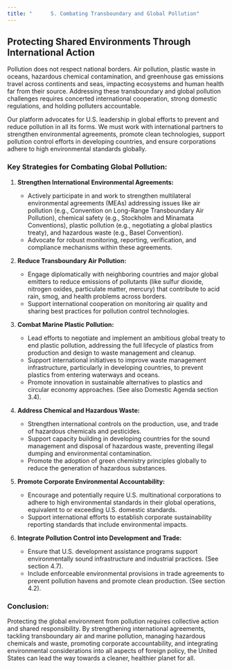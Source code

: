 ```yaml
---
title: "      5. Combating Transboundary and Global Pollution"
---
```


## Protecting Shared Environments Through International Action

Pollution does not respect national borders. Air pollution, plastic waste in oceans, hazardous chemical contamination, and greenhouse gas emissions travel across continents and seas, impacting ecosystems and human health far from their source. Addressing these transboundary and global pollution challenges requires concerted international cooperation, strong domestic regulations, and holding polluters accountable.

Our platform advocates for U.S. leadership in global efforts to prevent and reduce pollution in all its forms. We must work with international partners to strengthen environmental agreements, promote clean technologies, support pollution control efforts in developing countries, and ensure corporations adhere to high environmental standards globally.

### Key Strategies for Combating Global Pollution:

1.  **Strengthen International Environmental Agreements:**
    *   Actively participate in and work to strengthen multilateral environmental agreements (MEAs) addressing issues like air pollution (e.g., Convention on Long-Range Transboundary Air Pollution), chemical safety (e.g., Stockholm and Minamata Conventions), plastic pollution (e.g., negotiating a global plastics treaty), and hazardous waste (e.g., Basel Convention).
    *   Advocate for robust monitoring, reporting, verification, and compliance mechanisms within these agreements.

2.  **Reduce Transboundary Air Pollution:**
    *   Engage diplomatically with neighboring countries and major global emitters to reduce emissions of pollutants (like sulfur dioxide, nitrogen oxides, particulate matter, mercury) that contribute to acid rain, smog, and health problems across borders.
    *   Support international cooperation on monitoring air quality and sharing best practices for pollution control technologies.

3.  **Combat Marine Plastic Pollution:**
    *   Lead efforts to negotiate and implement an ambitious global treaty to end plastic pollution, addressing the full lifecycle of plastics from production and design to waste management and cleanup.
    *   Support international initiatives to improve waste management infrastructure, particularly in developing countries, to prevent plastics from entering waterways and oceans.
    *   Promote innovation in sustainable alternatives to plastics and circular economy approaches. (See also Domestic Agenda section 3.4).

4.  **Address Chemical and Hazardous Waste:**
    *   Strengthen international controls on the production, use, and trade of hazardous chemicals and pesticides.
    *   Support capacity building in developing countries for the sound management and disposal of hazardous waste, preventing illegal dumping and environmental contamination.
    *   Promote the adoption of green chemistry principles globally to reduce the generation of hazardous substances.

5.  **Promote Corporate Environmental Accountability:**
    *   Encourage and potentially require U.S. multinational corporations to adhere to high environmental standards in their global operations, equivalent to or exceeding U.S. domestic standards.
    *   Support international efforts to establish corporate sustainability reporting standards that include environmental impacts.

6.  **Integrate Pollution Control into Development and Trade:**
    *   Ensure that U.S. development assistance programs support environmentally sound infrastructure and industrial practices. (See section 4.7).
    *   Include enforceable environmental provisions in trade agreements to prevent pollution havens and promote clean production. (See section 4.2).

### Conclusion:

Protecting the global environment from pollution requires collective action and shared responsibility. By strengthening international agreements, tackling transboundary air and marine pollution, managing hazardous chemicals and waste, promoting corporate accountability, and integrating environmental considerations into all aspects of foreign policy, the United States can lead the way towards a cleaner, healthier planet for all.
